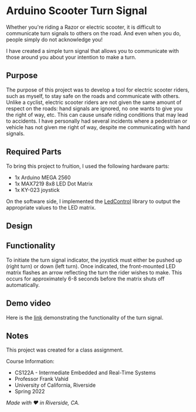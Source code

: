 # Arduino Scooter Turn Signal
Whether you're riding a Razor or electric scooter, it is difficult to communicate turn signals to others on the road. And even when you do, people simply do not acknowledge you!

I have created a simple turn signal that allows you to communicate with those around you about your intention to make a turn.

## Purpose
The purpose of this project was to develop a tool for electric scooter riders, such as myself, to stay safe on the roads and communicate with others. Unlike a cyclist, electric scooter riders are not given the same amount of respect on the roads: hand signals are ignored, no one wants to give you the right of way, etc. This can cause unsafe riding conditions that may lead to accidents. I have personally had several incidents where a pedestrian or vehicle has not given me right of way, despite me communicating with hand signals.

## Required Parts
To bring this project to fruition, I used the following hardware parts:
- 1x Arduino MEGA 2560
- 1x MAX7219 8x8 LED Dot Matrix
- 1x KY-023 joystick

On the software side, I implemented the [LedControl](https://github.com/wayoda/LedControl) library to output the appropriate values to the LED matrix.

## Design

## Functionality
To initiate the turn signal indicator, the joystick must either be pushed up (right turn) or down (left turn). Once indicated, the front-mounted LED matrix flashes an arrow reflecting the turn the rider wishes to make. This occurs for approximately 6-8 seconds before the matrix shuts off automatically.

## Demo video
Here is the [link](https://youtu.be/qDhFgfHtOVE) demonstrating the functionality of the turn signal.

## Notes
This project was created for a class assignment.

Course Information: 
- CS122A - Intermediate Embedded and Real-Time Systems
- Professor Frank Vahid
- University of California, Riverside
- Spring 2022

*Made with :heart: in Riverside, CA.*
